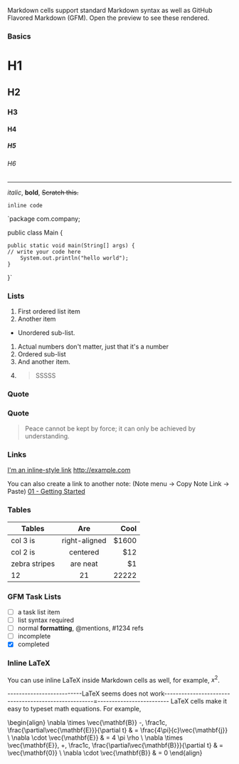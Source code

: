
Markdown cells support standard Markdown syntax as well as GitHub Flavored Markdown (GFM). Open the preview to see these rendered.

### Basics

# H1
## H2
### H3
#### H4
##### H5
###### H6

---

*italic*, **bold**, ~~Scratch this.~~

`inline code`

`package com.company;

public class Main {

    public static void main(String[] args) {
	// write your code here
        System.out.println("hello world");
    }
}`


### Lists

1. First ordered list item
2. Another item
* Unordered sub-list.
1. Actual numbers don't matter, just that it's a number
1. Ordered sub-list
4. And another item.
5.  >SSSSS

### Quote


### Quote

> Peace cannot be kept by force; it can only be achieved by understanding.

### Links

[I'm an inline-style link](https://www.google.com)
http://example.com

You can also create a link to another note: (Note menu -> Copy Note Link -> Paste)
[01 - Getting Started](quiver-note-url/D2A1CC36-CC97-4701-A895-EFC98EF47026)

### Tables

| Tables        | Are           | Cool  |
| ------------- |:-------------:| -----:|
| col 3 is      | right-aligned | $1600 |
| col 2 is      | centered      |   $12 |
| zebra stripes | are neat      |    $1 |
|12|21|22222|


### GFM Task Lists

- [ ] a task list item
- [ ] list syntax required
- [ ] normal **formatting**, @mentions, #1234 refs
- [ ] incomplete
- [x] completed

### Inline LaTeX

You can use inline LaTeX inside Markdown cells as well, for example, $x^2$.









--------------------------LaTeX  seems does not work-----------------------------------------------------=-------------------------
LaTeX cells make it easy to typeset math equations. For example,

\begin{align}
\nabla \times \vec{\mathbf{B}} -\, \frac1c\, \frac{\partial\vec{\mathbf{E}}}{\partial t} & = \frac{4\pi}{c}\vec{\mathbf{j}} \\
\nabla \cdot \vec{\mathbf{E}} & = 4 \pi \rho \\
\nabla \times \vec{\mathbf{E}}\, +\, \frac1c\, \frac{\partial\vec{\mathbf{B}}}{\partial t} & = \vec{\mathbf{0}} \\
\nabla \cdot \vec{\mathbf{B}} & = 0
\end{align}
